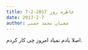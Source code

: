 ```yaml
---
title: خاطره روز 2017-2-7
date: 2017-2-7
author: شعبان محمد حسنی
---
```


اصلا یادم نمیاد امروز چی کار کردم.